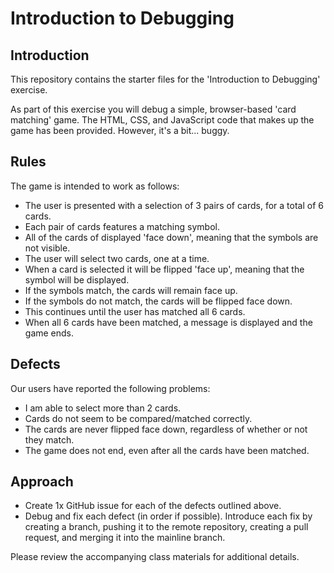 # Introduction to Debugging

## Introduction
This repository contains the starter files for the 'Introduction to Debugging' exercise.

As part of this exercise you will debug a simple, browser-based 'card matching' game. The HTML, CSS, and JavaScript code that makes up the game has been provided. However, it's a bit... buggy.

## Rules
The game is intended to work as follows:
- The user is presented with a selection of 3 pairs of cards, for a total of 6 cards.
- Each pair of cards features a matching symbol.
- All of the cards of displayed 'face down', meaning that the symbols are not visible.
- The user will select two cards, one at a time.
- When a card is selected it will be flipped 'face up', meaning that the symbol will be displayed.
- If the symbols match, the cards will remain face up.
- If the symbols do not match, the cards will be flipped face down.
- This continues until the user has matched all 6 cards.
- When all 6 cards have been matched, a message is displayed and the game ends.

## Defects
Our users have reported the following problems:
- I am able to select more than 2 cards.
- Cards do not seem to be compared/matched correctly.
- The cards are never flipped face down, regardless of whether or not they match.
- The game does not end, even after all the cards have been matched.

## Approach
- Create 1x GitHub issue for each of the defects outlined above.
- Debug and fix each defect (in order if possible). Introduce each fix by creating a branch, pushing it to the remote repository, creating a pull request, and merging it into the mainline branch.

Please review the accompanying class materials for additional details.